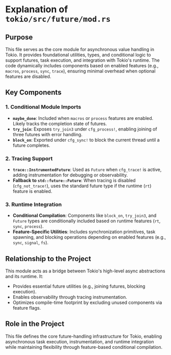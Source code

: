 # Explanation of `tokio/src/future/mod.rs`

## Purpose
This file serves as the core module for asynchronous value handling in Tokio. It provides foundational utilities, types, and conditional logic to support futures, task execution, and integration with Tokio's runtime. The code dynamically includes components based on enabled features (e.g., `macros`, `process`, `sync`, `trace`), ensuring minimal overhead when optional features are disabled.

## Key Components

### 1. Conditional Module Imports
- **`maybe_done`**: Included when `macros` or `process` features are enabled. Likely tracks the completion state of futures.
- **`try_join`**: Exposes `try_join3` under `cfg_process!`, enabling joining of three futures with error handling.
- **`block_on`**: Exported under `cfg_sync!` to block the current thread until a future completes.

### 2. Tracing Support
- **`trace::InstrumentedFuture`**: Used as `Future` when `cfg_trace!` is active, adding instrumentation for debugging or observability.
- **Fallback to `std::future::Future`**: When tracing is disabled (`cfg_not_trace!`), uses the standard future type if the runtime (`rt`) feature is enabled.

### 3. Runtime Integration
- **Conditional Compilation**: Components like `block_on`, `try_join3`, and `Future` types are conditionally included based on runtime features (`rt`, `sync`, `process`).
- **Feature-Specific Utilities**: Includes synchronization primitives, task spawning, and blocking operations depending on enabled features (e.g., `sync`, `signal`, `fs`).

## Relationship to the Project
This module acts as a bridge between Tokio's high-level async abstractions and its runtime. It:
- Provides essential future utilities (e.g., joining futures, blocking execution).
- Enables observability through tracing instrumentation.
- Optimizes compile-time footprint by excluding unused components via feature flags.

## Role in the Project
This file defines the core future-handling infrastructure for Tokio, enabling asynchronous task execution, instrumentation, and runtime integration while maintaining flexibility through feature-based conditional compilation.  